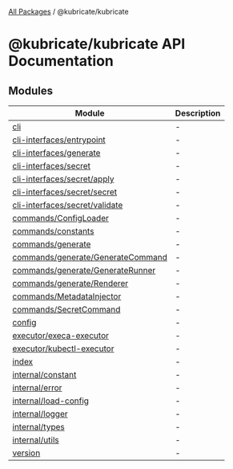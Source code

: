 [All Packages](../index.md) / @kubricate/kubricate

# @kubricate/kubricate API Documentation

## Modules

| Module | Description |
| ------ | ------ |
| [cli](cli/index.md) | - |
| [cli-interfaces/entrypoint](cli-interfaces/entrypoint/index.md) | - |
| [cli-interfaces/generate](cli-interfaces/generate/index.md) | - |
| [cli-interfaces/secret](cli-interfaces/secret/index.md) | - |
| [cli-interfaces/secret/apply](cli-interfaces/secret/apply/index.md) | - |
| [cli-interfaces/secret/secret](cli-interfaces/secret/secret/index.md) | - |
| [cli-interfaces/secret/validate](cli-interfaces/secret/validate/index.md) | - |
| [commands/ConfigLoader](commands/ConfigLoader/index.md) | - |
| [commands/constants](commands/constants/index.md) | - |
| [commands/generate](commands/generate/index.md) | - |
| [commands/generate/GenerateCommand](commands/generate/GenerateCommand/index.md) | - |
| [commands/generate/GenerateRunner](commands/generate/GenerateRunner/index.md) | - |
| [commands/generate/Renderer](commands/generate/Renderer/index.md) | - |
| [commands/MetadataInjector](commands/MetadataInjector/index.md) | - |
| [commands/SecretCommand](commands/SecretCommand/index.md) | - |
| [config](config/index.md) | - |
| [executor/execa-executor](executor/execa-executor/index.md) | - |
| [executor/kubectl-executor](executor/kubectl-executor/index.md) | - |
| [index](index/index.md) | - |
| [internal/constant](internal/constant/index.md) | - |
| [internal/error](internal/error/index.md) | - |
| [internal/load-config](internal/load-config/index.md) | - |
| [internal/logger](internal/logger/index.md) | - |
| [internal/types](internal/types/index.md) | - |
| [internal/utils](internal/utils/index.md) | - |
| [version](version/index.md) | - |
